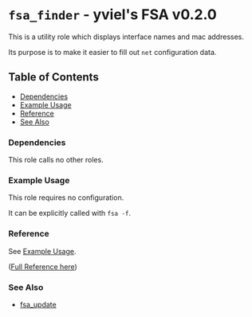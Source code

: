 # `fsa_finder` - yviel's FSA v0.2.0
This is a utility role which displays interface names and mac addresses.

Its purpose is to make it easier to fill out `net` configuration data.

## Table of Contents
 - [Dependencies](#dependencies)
 - [Example Usage](#example-usage)
 - [Reference](#reference)
 - [See Also](#see-also)

### Dependencies
This role calls no other roles.

### Example Usage
This role requires no configuration.

It can be explicitly called with `fsa -f`.

### Reference
See [Example Usage](#example-usage).

([Full Reference here](docs/REFERENCE.md))

### See Also
 - [fsa_update](../fsa_update/)
